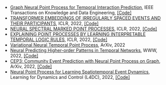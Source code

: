 * [Graph Neural Point Process for Temporal Interaction Prediction](https://ieeexplore.ieee.org/stamp/stamp.jsp?tp=&arnumber=9709121), IEEE Transactions on Knowledge and Data Engineering, [\[Code\]](https://github.com/xiawenwen49/GNPP-code)
* [TRANSFORMER EMBEDDINGS OF IRREGULARLY SPACED EVENTS AND THEIR PARTICIPANTS](https://openreview.net/pdf?id=Rty5g9imm7H), ICLR, 2022, [\[Code\]](https://github.com/yangalan123/anhp-andtt)
* [NEURAL SPECTRAL MARKED POINT PROCESSES](https://openreview.net/pdf?id=0rcbOaoBXbg), ICLR, 2022, [\[Code\]](https://github.com/meowoodie/Neural-Spectral-Marked-Point-Processes)
* [EXPLAINING POINT PROCESSES BY LEARNING INTERPRETABLE TEMPORAL LOGIC RULES](https://openreview.net/pdf?id=P07dq7iSAGr), ICLR, 2022, [\[Code\]](https://github.com/FengMingquan-sjtu/Logic_Point_Processes_ICLR)
* [Variational Neural Temporal Point Process](https://arxiv.org/pdf/2202.10585v1.pdf), ArXiv, 2022
* [Neural Predicting Higher-order Patterns in Temporal Networks](https://arxiv.org/pdf/2106.06039.pdf), WWW, 2022, [\[Code\]](https://github.com/Graph-COM/Neural_Higher-order_Pattern_Prediction)
* [CEP3: Community Event Prediction with Neural Point Process on Graph](https://arxiv.org/pdf/2205.10624.pdf), ArXiv, 2022, [\[Code\]](https://github.com/WangXuhongCN/CEP3)
* [Neural Point Process for Learning Spatiotemporal Event Dynamics](https://proceedings.mlr.press/v168/zhou22a/zhou22a.pdf), Learning for Dynamics and Control (L4DC), 2022, [\[Code\]](https://github.com/Rose-STL-Lab/DeepSTPP)
